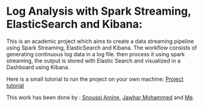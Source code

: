 # Log Analysis with Spark Streaming, ElasticSearch and Kibana:

This is an academic project which aims to create a data streaming pipeline using Spark Streaming, ElasticSearch and Kibana.
The workflow consists of generating continuous log data in a log file. then process it using spark streaming, the output is stored with Elastic Search and visualized 
in a Dashboard using Kibana.

Here is a small tutorial to run the project on your own machine:
[Project tutorial](https://github.com/isbainemohamed/SparkStreamingProject/blob/main/SparkStreaminProject_Isbaine_Jawhar_Snoussi_Report_final.pdf)


This work has been done by : 
[Snoussi Amine](https://github.com/Aminos7), [Jawhar Mohammed](https://github.com/javo2) and [Me](https://github.com/isbainemohamed).


